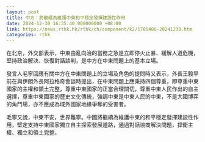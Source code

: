 ```yaml
---
layout: post
title: 中方：將繼續為維護中東和平穩定發揮建設性作用
date: 2024-12-30 16:35:40.000000000 +08:00
link: https://news.rthk.hk/rthk/ch/component/k2/1785486-20241230.htm
categories: rthk
---
```


在北京，外交部表示，中東由亂向治的當務之急是立即停火止暴、緩解人道危機，堅持政治解決、恢復對話談判，是中方在中東問題上的基本立場。

發言人毛寧回應有關中方在中東問題上的立場及角色的提問時又表示，外長王毅早前在與伊朗外長阿拉格奇會談時提出，在中東問題上應秉持四個尊重，即尊重中東國家的主權和領土完整，尊重中東國家的正當合理關切，尊重中東人民作出的自主選擇，尊重中東國家的歷史文化傳統，強調中東是中東人民的中東，不是大國博弈的角鬥場，亦不應成為域外國家地緣爭奪的受害者。

毛寧又說，中東不安，世界難寧。中國將繼續為維護中東的和平穩定發揮建設性作用，堅定支持中東國家獨立自主探索發展道路，通過對話協商解決問題，捍衛主權、獨立和領土完整。
